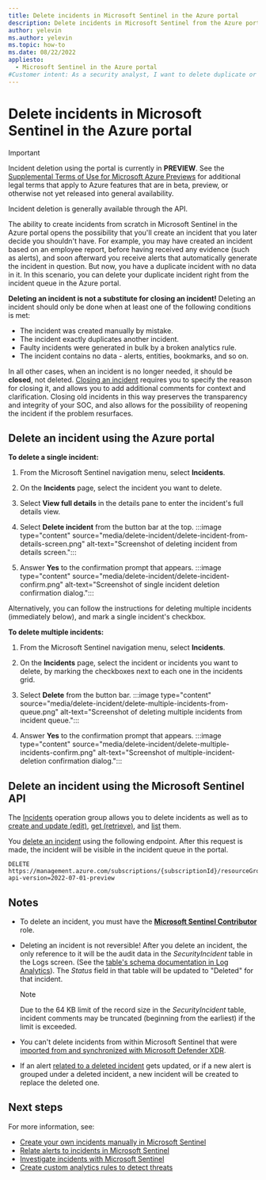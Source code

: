 ```yaml
---
title: Delete incidents in Microsoft Sentinel in the Azure portal
description: Delete incidents in Microsoft Sentinel from the Azure portal, through the API, or using a Logic App.
author: yelevin
ms.author: yelevin
ms.topic: how-to
ms.date: 08/22/2022
appliesto: 
  - Microsoft Sentinel in the Azure portal
#Customer intent: As a security analyst, I want to delete duplicate or erroneous incidents in my incident management system so that I can maintain an accurate and efficient incident queue.
---
```


# Delete incidents in Microsoft Sentinel in the Azure portal

> [!IMPORTANT]
>
> Incident deletion using the portal is currently in **PREVIEW**. See the [Supplemental Terms of Use for Microsoft Azure Previews](https://azure.microsoft.com/support/legal/preview-supplemental-terms/) for additional legal terms that apply to Azure features that are in beta, preview, or otherwise not yet released into general availability.
> 
> Incident deletion is generally available through the API.

The ability to create incidents from scratch in Microsoft Sentinel in the Azure portal opens the possibility that you'll create an incident that you later decide you shouldn't have. For example, you may have created an incident based on an employee report, before having received any evidence (such as alerts), and soon afterward you receive alerts that automatically generate the incident in question. But now, you have a duplicate incident with no data in it. In this scenario, you can delete your duplicate incident right from the incident queue in the Azure portal.

**Deleting an incident is not a substitute for closing an incident!** Deleting an incident should only be done when at least one of the following conditions is met:
- The incident was created manually by mistake.
- The incident exactly duplicates another incident.
- Faulty incidents were generated in bulk by a broken analytics rule.
- The incident contains no data - alerts, entities, bookmarks, and so on.

In all other cases, when an incident is no longer needed, it should be **closed**, not deleted. [Closing an incident](investigate-cases.md#close-an-incident) requires you to specify the reason for closing it, and allows you to add additional comments for context and clarification. Closing old incidents in this way preserves the transparency and integrity of your SOC, and also allows for the possibility of reopening the incident if the problem resurfaces.




## Delete an incident using the Azure portal

**To delete a single incident:**

1. From the Microsoft Sentinel navigation menu, select **Incidents**.

1. On the **Incidents** page, select the incident you want to delete.

1. Select **View full details** in the details pane to enter the incident's full details view.

1. Select **Delete incident** from the button bar at the top.
    :::image type="content" source="media/delete-incident/delete-incident-from-details-screen.png" alt-text="Screenshot of deleting incident from details screen.":::

1. Answer **Yes** to the confirmation prompt that appears.
    :::image type="content" source="media/delete-incident/delete-incident-confirm.png" alt-text="Screenshot of single incident deletion confirmation dialog.":::

Alternatively, you can follow the instructions for deleting multiple incidents (immediately below), and mark a single incident's checkbox.

**To delete multiple incidents:**

1. From the Microsoft Sentinel navigation menu, select **Incidents**.

1. On the **Incidents** page, select the incident or incidents you want to delete, by marking the checkboxes next to each one in the incidents grid.

1. Select **Delete** from the button bar.
    :::image type="content" source="media/delete-incident/delete-multiple-incidents-from-queue.png" alt-text="Screenshot of deleting multiple incidents from incident queue.":::

1. Answer **Yes** to the confirmation prompt that appears.
    :::image type="content" source="media/delete-incident/delete-multiple-incidents-confirm.png" alt-text="Screenshot of multiple-incident-deletion confirmation dialog.":::

## Delete an incident using the Microsoft Sentinel API

The [Incidents](/rest/api/securityinsights/preview/incidents) operation group allows you to delete incidents as well as to [create and update (edit)](/rest/api/securityinsights/preview/incidents/create-or-update), [get (retrieve)](/rest/api/securityinsights/preview/incidents/get), and [list](/rest/api/securityinsights/preview/incidents/list) them.

You [delete an incident](/rest/api/securityinsights/preview/incidents/delete) using the following endpoint. After this request is made, the incident will be visible in the incident queue in the portal.

```http
DELETE https://management.azure.com/subscriptions/{subscriptionId}/resourceGroups/{resourceGroupName}/providers/Microsoft.OperationalInsights/workspaces/{workspaceName}/providers/Microsoft.SecurityInsights/incidents/{incidentId}?api-version=2022-07-01-preview
```

## Notes

- To delete an incident, you must have the [**Microsoft Sentinel Contributor**](roles.md) role.

- Deleting an incident is not reversible! After you delete an incident, the only reference to it will be the audit data in the *SecurityIncident* table in the Logs screen. (See the [table's schema documentation in Log Analytics](/azure/azure-monitor/reference/tables/securityincident)). The *Status* field in that table will be updated to "Deleted" for that incident.

    > [!NOTE]
    >
    > Due to the 64 KB limit of the record size in the *SecurityIncident* table, incident comments may be truncated (beginning from the earliest) if the limit is exceeded.

- You can't delete incidents from within Microsoft Sentinel that were [imported from and synchronized with Microsoft Defender XDR](microsoft-365-defender-sentinel-integration.md).

- If an alert [related to a deleted incident](relate-alerts-to-incidents.md) gets updated, or if a new alert is grouped under a deleted incident, a new incident will be created to replace the deleted one.

## Next steps

For more information, see:
- [Create your own incidents manually in Microsoft Sentinel](create-incident-manually.md)
- [Relate alerts to incidents in Microsoft Sentinel](relate-alerts-to-incidents.md)
- [Investigate incidents with Microsoft Sentinel](investigate-cases.md)
- [Create custom analytics rules to detect threats](detect-threats-custom.md)
